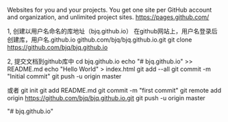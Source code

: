 
Websites for you and your projects.
You get one site per GitHub account and organization, and unlimited project sites.
https://pages.github.com/

1, 创建以用户名命名的库地址（bjq.github.io）
在github网站上，用户名登录后创建库，用户名.github.io
github.com/bjq/bjq.github.io.git
git clone https://github.com/bjq/bjq.github.io

2, 提交文档到github库中
cd bjq.github.io
echo "# bjq.github.io" >> README.md
echo "Hello World" > index.html
git add --all
git commit -m "Initial commit"
git push -u origin master

或者
git init
git add README.md
git commit -m "first commit"
git remote add origin https://github.com/bjq/bjq.github.io.git
git push -u origin master


"# bjq.github.io" 
